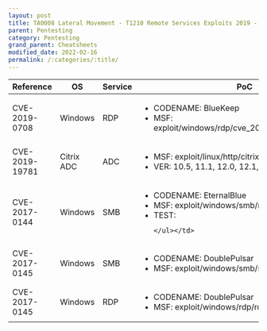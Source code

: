 ```yaml
---
layout: post
title: TA0008 Lateral Movement - T1210 Remote Services Exploits 2019 - Top
parent: Pentesting
category: Pentesting
grand_parent: Cheatsheets
modified_date: 2022-02-16
permalink: /:categories/:title/
---
```


<table class="sortable">
<col width="20%">
<col width="80%">
<thead>
<tr>
<th>Reference</th>
<th>OS</th>
<th>Service</th>
<th>PoC</th>
</tr>
</thead>
<tbody>
<tr>
	<td>CVE-2019-0708</td>
	<td>Windows</td>
	<td>RDP</td>
	<td><ul>
	<li>CODENAME: BlueKeep</li>
	<li>MSF: exploit/windows/rdp/cve_2019_0708_bluekeep_rce</li>
	</ul></td>
</tr>
<tr>
	<td>CVE-2019-19781</td>
	<td>Citrix ADC</td>
	<td>ADC</td>
	<td><ul>
	<li>MSF: exploit/linux/http/citrix_dir_traversal_rce</li>
    <li>VER: 10.5, 11.1, 12.0, 12.1, and 13.0</li>
	</ul></td>
</tr>
<tr>
	<td>CVE-2017-0144</td>
	<td>Windows</td>
	<td>SMB</td>
	<td><ul>
	<li>CODENAME: EternalBlue</li>
	<li>MSF: exploit/windows/smb/ms17_010_eternalblue</li>
	<li>TEST: <a href="https://tryhackme.com/room/blue"></a></li>
	
	</ul></td>
</tr>
<tr>
	<td>CVE-2017-0145</td>
	<td>Windows</td>
	<td>SMB</td>
	<td><ul>
	<li>CODENAME: DoublePulsar</li>
	<li>MSF: exploit/windows/smb/smb_doublepulsar_rce</li>
	</ul></td>
<tr>
	<td>CVE-2017-0145</td>
	<td>Windows</td>
	<td>RDP</td>
	<td><ul>
	<li>CODENAME: DoublePulsar</li>
	<li>MSF: exploit/windows/rdp/rdp_doublepulsar_rce</li>
	</ul></td>
</tr>
</tbody>

</table>
<link href="/sortable.css" rel="stylesheet" />
<script src="/sortable.js"></script>
